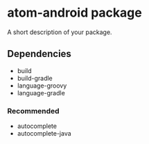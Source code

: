 # atom-android package

A short description of your package.


## Dependencies
* build
* build-gradle
* language-groovy
* language-gradle

### Recommended
* autocomplete
* autocomplete-java
